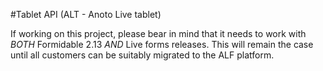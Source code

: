 #Tablet API (ALT - Anoto Live tablet)

If working on this project, please bear in mind that it needs to work
with *BOTH* Formidable 2.13 _AND_ Live forms releases. This will remain
the case until all customers can be suitably migrated to the ALF platform.
